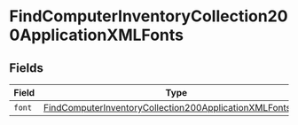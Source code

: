 # FindComputerInventoryCollection200ApplicationXMLFonts


## Fields

| Field                                                                                                                                             | Type                                                                                                                                              | Required                                                                                                                                          | Description                                                                                                                                       |
| ------------------------------------------------------------------------------------------------------------------------------------------------- | ------------------------------------------------------------------------------------------------------------------------------------------------- | ------------------------------------------------------------------------------------------------------------------------------------------------- | ------------------------------------------------------------------------------------------------------------------------------------------------- |
| `font`                                                                                                                                            | [FindComputerInventoryCollection200ApplicationXMLFontsFont](../../models/operations/findcomputerinventorycollection200applicationxmlfontsfont.md) | :heavy_minus_sign:                                                                                                                                | N/A                                                                                                                                               |